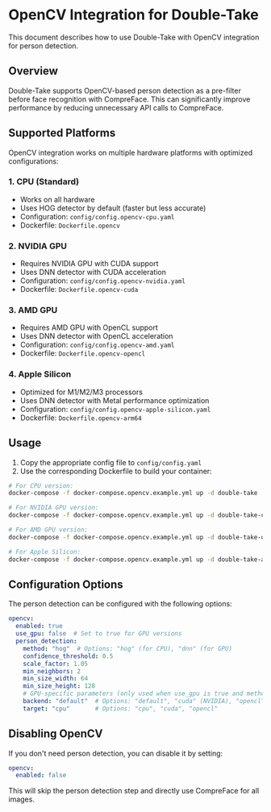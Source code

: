 # OpenCV Integration for Double-Take

This document describes how to use Double-Take with OpenCV integration for person detection.

## Overview

Double-Take supports OpenCV-based person detection as a pre-filter before face recognition with CompreFace. This can significantly improve performance by reducing unnecessary API calls to CompreFace.

## Supported Platforms

OpenCV integration works on multiple hardware platforms with optimized configurations:

### 1. CPU (Standard)
- Works on all hardware
- Uses HOG detector by default (faster but less accurate)
- Configuration: `config/config.opencv-cpu.yaml`
- Dockerfile: `Dockerfile.opencv`

### 2. NVIDIA GPU
- Requires NVIDIA GPU with CUDA support
- Uses DNN detector with CUDA acceleration
- Configuration: `config/config.opencv-nvidia.yaml`
- Dockerfile: `Dockerfile.opencv-cuda`

### 3. AMD GPU
- Requires AMD GPU with OpenCL support
- Uses DNN detector with OpenCL acceleration
- Configuration: `config/config.opencv-amd.yaml`
- Dockerfile: `Dockerfile.opencv-opencl`

### 4. Apple Silicon
- Optimized for M1/M2/M3 processors
- Uses DNN detector with Metal performance optimization
- Configuration: `config/config.opencv-apple-silicon.yaml`
- Dockerfile: `Dockerfile.opencv-arm64`

## Usage

1. Copy the appropriate config file to `config/config.yaml`
2. Use the corresponding Dockerfile to build your container:

```bash
# For CPU version:
docker-compose -f docker-compose.opencv.example.yml up -d double-take

# For NVIDIA GPU version:
docker-compose -f docker-compose.opencv.example.yml up -d double-take-cuda

# For AMD GPU version:
docker-compose -f docker-compose.opencv.example.yml up -d double-take-opencl

# For Apple Silicon:
docker-compose -f docker-compose.opencv.example.yml up -d double-take-arm64
```

## Configuration Options

The person detection can be configured with the following options:

```yaml
opencv:
  enabled: true
  use_gpu: false  # Set to true for GPU versions
  person_detection:
    method: "hog"  # Options: "hog" (for CPU), "dnn" (for GPU)
    confidence_threshold: 0.5
    scale_factor: 1.05
    min_neighbors: 2
    min_size_width: 64
    min_size_height: 128
    # GPU-specific parameters (only used when use_gpu is true and method is "dnn")
    backend: "default"  # Options: "default", "cuda" (NVIDIA), "opencl" (AMD)
    target: "cpu"       # Options: "cpu", "cuda", "opencl"
```

## Disabling OpenCV

If you don't need person detection, you can disable it by setting:

```yaml
opencv:
  enabled: false
```

This will skip the person detection step and directly use CompreFace for all images.
